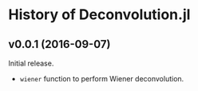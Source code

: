 History of Deconvolution.jl
===========================

v0.0.1 (2016-09-07)
-------------------

Initial release.

* `wiener` function to perform Wiener deconvolution.
